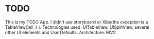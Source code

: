 # TODO
This is my TODO App. I didn't use storyboard or Xibs(the exception is a TableViewCell :) ). 
Technologies used: UITableView, UISplitView, several other UI elements and UserDefaults.
Architecture: MVC
